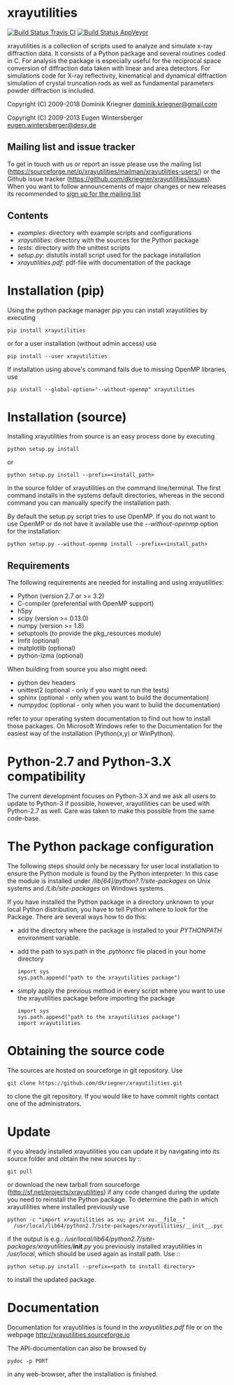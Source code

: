 xrayutilities
=============

[![Build
Status Travis CI](https://travis-ci.org/dkriegner/xrayutilities.svg?branch=master)](https://travis-ci.org/dkriegner/xrayutilities)
[![Build Status AppVeyor](https://ci.appveyor.com/api/projects/status/t8cb5jj0atklxay3/branch/master?svg=true)](https://ci.appveyor.com/project/dkriegner/xrayutilities)


xrayutilities is a collection of scripts used to analyze and simulate x-ray
diffraction data.  It consists of a Python package and several routines coded
in C. For analysis the package is especially useful for the reciprocal space
conversion of diffraction data taken with linear and area detectors. For
simulations code for X-ray reflectivity, kinematical and dynamical diffraction
simulation of crystal truncation rods as well as fundamental parameters powder
diffraction is included.


Copyright (C) 2009-2018 Dominik Kriegner <dominik.kriegner@gmail.com>

Copyright (C) 2009-2013 Eugen Wintersberger <eugen.wintersberger@desy.de>


Mailing list and issue tracker
------------------------------

To get in touch with us or report an issue please use the mailing list
(https://sourceforge.net/p/xrayutilities/mailman/xrayutilities-users/) or the
Github issue tracker (https://github.com/dkriegner/xrayutilities/issues). When
you want to follow announcements of major changes or new releases its
recommended to [sign up for the mailing
list](https://sourceforge.net/projects/xrayutilities/lists/xrayutilities-users)


Contents
--------

* *examples*:           directory with example scripts and configurations
* *xrayutilities*:      directory with the sources for the Python package
* *tests*:              directory with the unittest scripts
* *setup.py*:           distutils install script used for the package installation
* *xrayutilities.pdf*:  pdf-file with documentation of the package


Installation (pip)
==================
Using the python package manager pip you can install xrayutilities by executing

    pip install xrayutilities

or for a user installation (without admin access) use

    pip install --user xrayutilities

If installation using above's command fails due to missing OpenMP libraries, use

    pip install --global-option="--without-openmp" xrayutilities


Installation (source)
=====================
Installing xrayutilities from source is an easy process done by executing

    python setup.py install

or

    python setup.py install --prefix=<install_path>

in the source folder of xrayutilities on the command line/terminal.  The first
command installs in the systems default directories, whereas in the second
command you can manually specify the installation path.

By default the setup.py script tries to use OpenMP. If you do not want to use
OpenMP or do not have it available use the *--without-openmp* option for the
installation:

    python setup.py --without-openmp install --prefix=<install_path>

Requirements
------------
The following requirements are needed for installing and using *xrayutilities*:

- Python (version 2.7 or >= 3.2)
- C-compiler (preferential with OpenMP support)
- h5py
- scipy (version >= 0.13.0)
- numpy (version >= 1.8)
- setuptools (to provide the pkg_resources module)
- lmfit (optional)
- matplotlib (optional)
- python-lzma (optional)

When building from source you also might need:

- python dev headers
- unittest2 (optional - only if you want to run the tests)
- sphinx (optional - only when you want to build the documentation)
- numpydoc (optional - only when you want to build the documentation)

refer to your operating system documentation to find out how to install
those packages. On Microsoft Windows refer to the Documentation for the
easiest way of the installation (Python(x,y) or WinPython).

Python-2.7 and Python-3.X compatibility
=======================================

The current development focuses on Python-3.X and we ask all users to update to
Python-3 if possible, however, xrayutilities can be used with Python-2.7 as
well.  Care was taken to make this possible from the same code-base.

The Python package configuration
================================

The following steps should only be necessary for user local installation to
ensure the Python module is found by the Python interpreter:
In this case the module is installed under
*<prefix>/lib[64]/python?.?/site-packages* on Unix systems and
*<prefix>/Lib/site-packages* on Windows systems.

If you have installed the Python package in a directory unknown to your local
Python distribution, you have to tell Python where to look for the Package.
There are several ways how to do this:

- add the directory where the package is installed to your
  *PYTHONPATH* environment variable.

- add the path to sys.path in the *.pythonrc* file placed in your home
  directory

      import sys
      sys.path.append("path to the xrayutilities package")

- simply apply the previous method in every script where you want to
  use the xrayutilities package before importing the package

      import sys
      sys.path.append("path to the xrayutilities package")
      import xrayutilities

Obtaining the source code
=========================

The sources are hosted on sourceforge in git repository.
Use

    git clone https://github.com/dkriegner/xrayutilities.git

to clone the git repository. If you would like to have commit rights
contact one of the administrators.

Update
======

if you already installed xrayutilities you can update it by navigating into
its source folder and obtain the new sources by ::

    git pull

or download the new tarball from sourceforge
(http://sf.net/projects/xrayutilities) if any code changed during the update you
need to reinstall the Python package.  To determine the path in which
xrayutilities where installed previously use

    python -c "import xrayutilities as xu; print xu.__file__"
      /usr/local/lib64/python2.7/site-packages/xrayutilities/__init__.pyc

if the output is e.g.: */usr/local/lib64/python2.7/site-packages/xrayutilities/__init__.py*
you previously installed xrayutilities in */usr/local*, which should be used
again as install path. Use ::

    python setup.py install --prefix=<path to install directory>

to install the updated package.


Documentation
=============

Documentation for xrayutilities is found in the *xrayutilities.pdf* file or on the
webpage http://xrayutilities.sourceforge.io

The API-documentation can also be browsed by

    pydoc -p PORT

in any web-browser, after the installation is finished.
